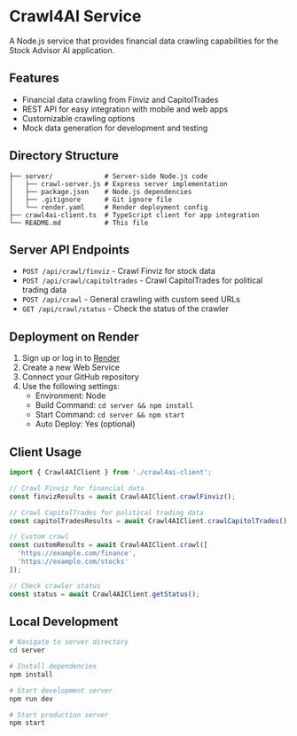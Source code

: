 # Crawl4AI Service

A Node.js service that provides financial data crawling capabilities for the Stock Advisor AI application.

## Features

- Financial data crawling from Finviz and CapitolTrades
- REST API for easy integration with mobile and web apps
- Customizable crawling options
- Mock data generation for development and testing

## Directory Structure

```
├── server/             # Server-side Node.js code
│   ├── crawl-server.js # Express server implementation
│   ├── package.json    # Node.js dependencies
│   ├── .gitignore      # Git ignore file
│   └── render.yaml     # Render deployment config
├── crawl4ai-client.ts  # TypeScript client for app integration
└── README.md           # This file
```

## Server API Endpoints

- `POST /api/crawl/finviz` - Crawl Finviz for stock data
- `POST /api/crawl/capitoltrades` - Crawl CapitolTrades for political trading data
- `POST /api/crawl` - General crawling with custom seed URLs
- `GET /api/crawl/status` - Check the status of the crawler

## Deployment on Render

1. Sign up or log in to [Render](https://render.com)
2. Create a new Web Service
3. Connect your GitHub repository
4. Use the following settings:
   - Environment: Node
   - Build Command: `cd server && npm install`
   - Start Command: `cd server && npm start`
   - Auto Deploy: Yes (optional)

## Client Usage

```typescript
import { Crawl4AIClient } from './crawl4ai-client';

// Crawl Finviz for financial data
const finvizResults = await Crawl4AIClient.crawlFinviz();

// Crawl CapitolTrades for political trading data
const capitolTradesResults = await Crawl4AIClient.crawlCapitolTrades();

// Custom crawl
const customResults = await Crawl4AIClient.crawl([
  'https://example.com/finance',
  'https://example.com/stocks'
]);

// Check crawler status
const status = await Crawl4AIClient.getStatus();
```

## Local Development

```bash
# Navigate to server directory
cd server

# Install dependencies
npm install

# Start development server
npm run dev

# Start production server
npm start
```